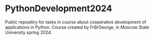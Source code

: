 # PythonDevelopment2024
Public repositiry for tasks in course about cooperative development of applications in Python.
Course created by FrBrGeorge, in Moscow State University spring 2024.
